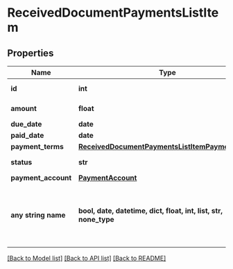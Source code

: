 # ReceivedDocumentPaymentsListItem


## Properties
Name | Type | Description | Notes
------------ | ------------- | ------------- | -------------
**id** | **int** | Unique identifier. | [optional] 
**amount** | **float** | Amount of items. | [optional] 
**due_date** | **date** | Due date | [optional] 
**paid_date** | **date** | Paid date | [optional] 
**payment_terms** | [**ReceivedDocumentPaymentsListItemPaymentTerms**](ReceivedDocumentPaymentsListItemPaymentTerms.md) |  | [optional] 
**status** | **str** | Payment status. | [optional] 
**payment_account** | [**PaymentAccount**](PaymentAccount.md) |  | [optional] 
**any string name** | **bool, date, datetime, dict, float, int, list, str, none_type** | any string name can be used but the value must be the correct type | [optional]

[[Back to Model list]](../README.md#documentation-for-models) [[Back to API list]](../README.md#documentation-for-api-endpoints) [[Back to README]](../README.md)


